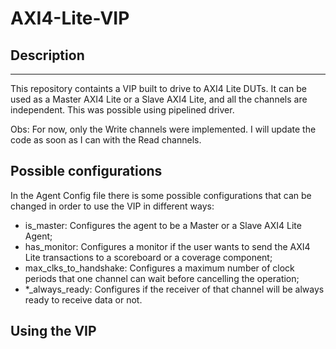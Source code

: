 # AXI4-Lite-VIP

## Description
***

This repository containts a VIP built to drive to AXI4 Lite DUTs. It can be used as a Master AXI4 Lite or a Slave AXI4 Lite, and all the channels are independent. This was possible using pipelined driver.

Obs: For now, only the Write channels were implemented. I will update the code as soon as I can with the Read channels.

## Possible configurations

In the Agent Config file there is some possible configurations that can be changed in order to use the VIP in different ways:

* is\_master: Configures the agent to be a Master or a Slave AXI4 Lite Agent;
* has\_monitor: Configures a monitor if the user wants to send the AXI4 Lite transactions to a scoreboard or a coverage component;
* max\_clks\_to_handshake: Configures a maximum number of clock periods that one channel can wait before cancelling the operation;
* \*\_always\_ready: Configures if the receiver of that channel will be always ready to receive data or not.

## Using the VIP

